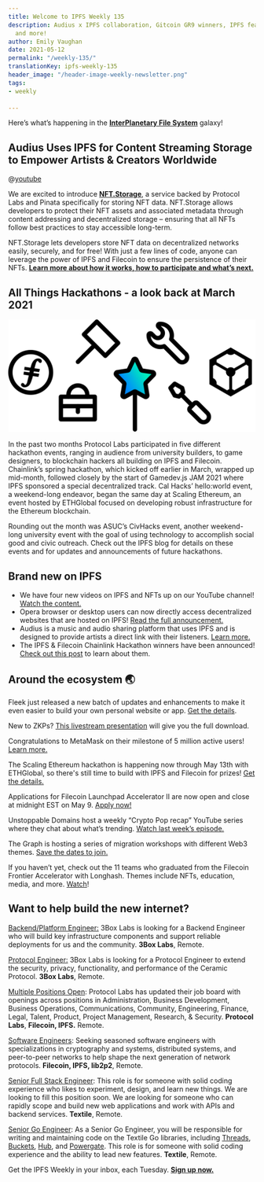 ```yaml
---
title: Welcome to IPFS Weekly 135
description: Audius x IPFS collaboration, Gitcoin GR9 winners, IPFS featured on SNL,
  and more!
author: Emily Vaughan
date: 2021-05-12
permalink: "/weekly-135/"
translationKey: ipfs-weekly-135
header_image: "/header-image-weekly-newsletter.png"
tags:
- weekly

---
```

Here’s what’s happening in the [**InterPlanetary File System**](https://ipfs.io/) galaxy!

## Audius Uses IPFS for Content Streaming Storage to Empower Artists & Creators Worldwide

@[youtube](c50licHTOik)

We are excited to introduce [**NFT.Storage**](https://nft.storage/), a service backed by Protocol Labs and Pinata specifically for storing NFT data. NFT.Storage allows developers to protect their NFT assets and associated metadata through content addressing and decentralized storage – ensuring that all NFTs follow best practices to stay accessible long-term.

NFT.Storage lets developers store NFT data on decentralized networks easily, securely, and for free! With just a few lines of code, anyone can leverage the power of IPFS and Filecoin to ensure the persistence of their NFTs. [**Learn more about how it works, how to participate and what’s next.**](https://filecoin.io/blog/posts/introducing-nft.storage-free-decentralized-storage-for-nfts/)

## All Things Hackathons - a look back at March 2021

![](../assets/381008a6-0586-e15d-3735-efa315b6ea6f.png)

In the past two months Protocol Labs participated in five different hackathon events, ranging in audience from university builders, to game designers, to blockchain hackers all building on IPFS and Filecoin. Chainlink’s spring hackathon, which kicked off earlier in March, wrapped up mid-month, followed closely by the start of Gamedev.js JAM 2021 where IPFS sponsored a special decentralized track. Cal Hacks’ hello:world event, a weekend-long endeavor, began the same day at Scaling Ethereum, an event hosted by ETHGlobal focused on developing robust infrastructure for the Ethereum blockchain.

Rounding out the month was ASUC’s CivHacks event, another weekend-long university event with the goal of using technology to accomplish social good and civic outreach. Check out the IPFS blog for details on these events and for updates and announcements of future hackathons.

## Brand new on IPFS

* We have four new videos on IPFS and NFTs up on our YouTube channel! [Watch the content.](https://www.youtube.com/c/IPFSbot/videos)
* Opera browser or desktop users can now directly access decentralized websites that are hosted on IPFS! [Read the full announcement.](https://decrypt.co/69276/opera-browser-integrates-unstoppable-domains?utm_source=telegram&utm_medium=social&utm_campaign=smt)
* Audius is a music and audio sharing platform that uses IPFS and is designed to provide artists a direct link with their listeners. [Learn more.](https://youtu.be/c50licHTOik)
* The IPFS & Filecoin Chainlink Hackathon winners have been announced! [Check out this post](https://blog.ipfs.io/2021-05-03-chainlink-recap/) to learn about them.

## Around the ecosystem 🌏

Fleek just released a new batch of updates and enhancements to make it even easier to build your own personal website or app. [Get the details](https://t.co/GYPuJVSMP6?amp=1).

New to ZKPs? [This livestream presentation](https://t.co/u1E3ngZ4gM?amp=1) will give you the full download.

Congratulations to MetaMask on their milestone of 5 million active users! [Learn more.](https://twitter.com/MetaMask/status/1387167179951464455?s=20)

The Scaling Ethereum hackathon is happening now through May 13th with ETHGlobal, so there's still time to build with IPFS and Filecoin for prizes! [Get the details.](https://blog.ipfs.io/2021-04-14-scaling-ethereum/)

Applications for Filecoin Launchpad Accelerator II are now open and close at midnight EST on May 9. [Apply now!](https://tachyon.submittable.com/submit/192229/filecoin-launchpad-accelerator-ii)

Unstoppable Domains host a weekly “Crypto Pop recap” YouTube series where they chat about what’s trending. [Watch last week’s episode.](https://www.youtube.com/watch?v=BU8ZntKT3s8)

The Graph is hosting a series of migration workshops with different Web3 themes. [Save the dates to join.](https://calendar.google.com/calendar/u/0/embed?src=info@thegraph.foundation)

If you haven’t yet, check out the 11 teams who graduated from the Filecoin Frontier Accelerator with Longhash. Themes include NFTs, education, media, and more. [Watch](https://www.youtube.com/watch?v=-lwttk-HsoQ)!

## Want to help build the new internet?

[Backend/Platform Engineer:](https://jobs.lever.co/3box) 3Box Labs is looking for a Backend Engineer who will build key infrastructure components and support reliable deployments for us and the community. **3Box Labs**, Remote.

[Protocol Engineer:](https://jobs.lever.co/3box) 3Box Labs is looking for a Protocol Engineer to extend the security, privacy, functionality, and performance of the Ceramic Protocol. **3Box Labs**, Remote.

[Multiple Positions Open](https://jobs.lever.co/protocol): Protocol Labs has updated their job board with openings across positions in Administration, Business Development, Business Operations, Communications, Community, Engineering, Finance, Legal, Talent, Product, Project Management, Research, & Security. **Protocol Labs**, **Filecoin, IPFS.** Remote.

[Software Engineers](https://jobs.lever.co/protocol): Seeking seasoned software engineers with specializations in cryptography and systems, distributed systems, and peer-to-peer networks to help shape the next generation of network protocols. **Filecoin, IPFS, lib2p2**, Remote.

[Senior Full Stack Engineer](https://textile.breezy.hr/p/d59ca1308346-senior-full-stack-engineer): This role is for someone with solid coding experience who likes to experiment, design, and learn new things. We are looking to fill this position soon. We are looking for someone who can rapidly scope and build new web applications and work with APIs and backend services. **Textile**, Remote.

[Senior Go Engineer](https://textile.breezy.hr/p/421d4f71a227-senior-go-engineer): As a Senior Go Engineer, you will be responsible for writing and maintaining code on the Textile Go libraries, including [Threads](https://github.com/textileio/go-threads), [Buckets](https://github.com/textileio/go-buckets), [Hub](https://github.com/textileio/textile), and [Powergate](https://github.com/textileio/powergate). This role is for someone with solid coding experience and the ability to lead new features. **Textile**, Remote.

Get the IPFS Weekly in your inbox, each Tuesday. [**Sign up now.**](https://ipfs.us4.list-manage.com/subscribe?u=25473244c7d18b897f5a1ff6b&id=cad54b2230)